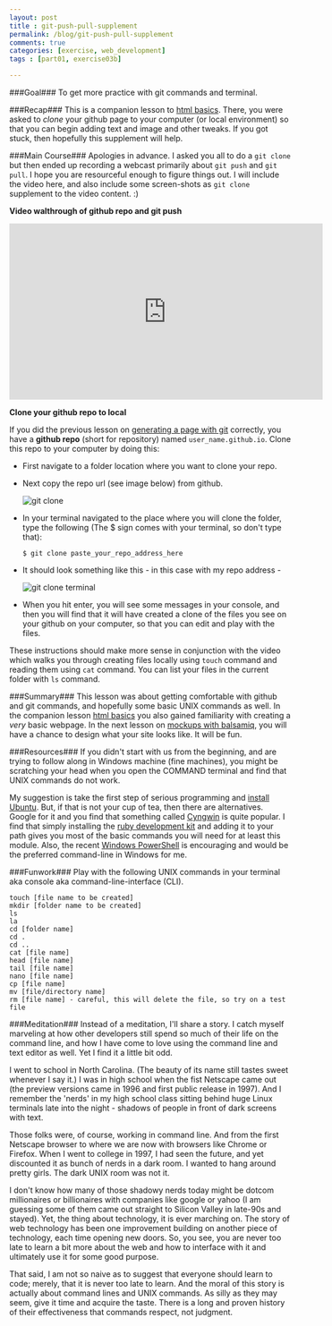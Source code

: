 ```yaml
---
layout: post
title : git-push-pull-supplement
permalink: /blog/git-push-pull-supplement
comments: true
categories: [exercise, web_development]
tags : [part01, exercise03b]

---
```


###Goal###
To get more practice with git commands and terminal.

###Recap###
This is a companion lesson to [html basics](../html-add-text-images/). There, you were asked to _clone_ your github page to your computer (or local environment) so that you can begin adding text and image and other tweaks. If you got stuck, then hopefully this supplement will help.

###Main Course###
Apologies in advance. I asked you all to do a `git clone` but then ended up recording a webcast primarily about `git push` and `git pull`. I hope you are resourceful enough to figure things out. I will include the video here, and also include some screen-shots as `git clone` supplement to the video content. :)

__Video walthrough of github repo and git push__

<iframe width="560" height="315" src="http://www.youtube.com/embed/zjwL68VIAog" frameborder="0" allowfullscreen="allow">
</iframe>

__Clone your github repo to local__

If you did the previous lesson on [generating a page with git](../first-site-with-git-generator) correctly, you have a __github repo__ (short for repository) named `user_name.github.io`. Clone this repo to your computer by doing this:

* First navigate to a folder location where you want to clone your repo.
* Next copy the repo url (see image below) from github.

  ![git clone]({{site.url}}/assets/images/2014-01-16_day03b_gitclone.png)

* In your terminal navigated to the place where you will clone the folder, type the following (The $ sign comes with your terminal, so don\'t type that):

  `$ git clone paste_your_repo_address_here`

* It should look something like this - in this case with my repo address -

  ![git clone terminal]({{site.url}}/assets/images/2014-01-16_day03b_terminal.png)

* When you hit enter, you will see some messages in your console, and then you will find that it will have created a clone of the files you see on your github on your computer, so that you can edit and play with the files.

These instructions should make more sense in conjunction with the video which walks you through creating files locally using `touch` command and reading them using `cat` command. You can list your files in the current folder with `ls` command.

###Summary###
This lesson was about getting comfortable with github and git commands, and hopefully some basic UNIX commands as well. In the companion lesson [html basics](../html-add-text-images/) you also gained familiarity with creating a _very_ basic webpage. In the next lesson on [mockups with balsamiq](../mock-with-balsamiq), you will have a chance to design what your site looks like. It will be fun.

###Resources###
If you didn\'t start with us from the beginning, and are trying to follow along in Windows machine (fine machines), you might be scratching your head when you open the COMMAND terminal and find that UNIX commands do not work.

My suggestion is take the first step of serious programming and [install Ubuntu](http://www.ubuntu.com/). But, if that is not your cup of tea, then there are alternatives. Google for it and you find that something called [Cyngwin](http://www.cygwin.com/) is quite popular. I find that simply installing the [ruby development kit](http://rubyinstaller.org/downloads/) and adding it to your path gives you most of the basic commands you will need for at least this module. Also, the recent [Windows PowerShell](http://en.wikipedia.org/wiki/Windows_PowerShell) is encouraging and would be the preferred command-line in Windows for me.

###Funwork###
Play with the following UNIX commands in your terminal aka console aka command-line-interface (CLI).

    touch [file name to be created]
    mkdir [folder name to be created]
    ls
    la
    cd [folder name]
    cd .
    cd ..
    cat [file name]
    head [file name]
    tail [file name]
    nano [file name]
    cp [file name]
    mv [file/directory name]
    rm [file name] - careful, this will delete the file, so try on a test file

###Meditation###
Instead of a meditation, I\'ll share a story. I catch myself marveling at how other developers still spend so much of their life on the command line, and how I have come to love using the command line and text editor as well. Yet I find it a little bit odd.

I went to school in North Carolina. (The beauty of its name still tastes sweet whenever I say it.) I was in high school when the fist Netscape came out (the preview versions came in 1996 and first public release in 1997). And I remember the 'nerds' in my high school class sitting behind huge Linux terminals late into the night - shadows of people in front of dark screens with text.

Those folks were, of course, working in command line. And from the first Netscape browser to where we are now with browsers like Chrome or Firefox. When I went to college in 1997, I had seen the future, and yet discounted it as bunch of nerds in a dark room. I wanted to hang around pretty girls. The dark UNIX room was not it.

I don\'t know how many of those shadowy nerds today might be dotcom millionaires or billionaires with companies like google or yahoo (I am guessing some of them came out straight to Silicon Valley in late-90s and stayed). Yet, the thing about technology, it is ever marching on. The story of web technology has been one improvement building on another piece of technology, each time opening new doors. So, you see, you are never too late to learn a bit more about the web and how to interface with it and ultimately use it for some good purpose.

That said, I am not so naive as to suggest that everyone should learn to code; merely, that it is never too late to learn. And the moral of this story is actually about command lines and UNIX commands. As silly as they may seem, give it time and acquire the taste. There is a long and proven history of their effectiveness that commands respect, not judgment.
